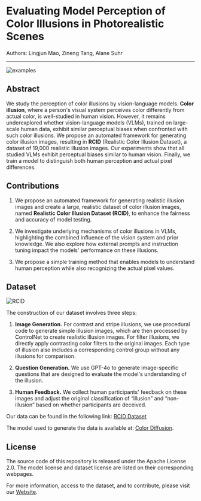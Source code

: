 # Evaluating Model Perception of Color Illusions in Photorealistic Scenes

Authors: Lingjun Mao, Zineng Tang, Alane Suhr

---

![examples](https://github.com/mao1207/RCID/blob/main/images/example.gif?raw=true)


## Abstract

We study the perception of color illusions by vision-language models. **Color illusion**, where a person's visual system perceives color differently from actual color, is well-studied in human vision. However, it remains underexplored whether vision-language models (VLMs), trained on large-scale human data, exhibit similar perceptual biases when confronted with such color illusions. We propose an automated framework for generating color illusion images, resulting in **RCID** (Realistic Color Illusion Dataset), a dataset of 19,000 realistic illusion images. Our experiments show that all studied VLMs exhibit perceptual biases similar to human vision. Finally, we train a model to distinguish both human perception and actual pixel differences.

## Contributions

1. We propose an automated framework for generating realistic illusion images and create a large, realistic dataset of color illusion images, named **Realistic Color Illusion Dataset (RCID)**, to enhance the fairness and accuracy of model testing.

2. We investigate underlying mechanisms of color illusions in VLMs, highlighting the combined influence of the vision system and prior knowledge. We also explore how external prompts and instruction tuning impact the models' performance on these illusions.

3. We propose a simple training method that enables models to understand human perception while also recognizing the actual pixel values.


## Dataset

![RCID](https://github.com/mao1207/RCID/blob/main/images/main_figure.gif?raw=true)

The construction of our dataset involves three steps:

1. **Image Generation.** For contrast and stripe illusions, we use procedural code to generate simple illusion images, which are then processed by ControlNet to create realistic illusion images. For filter illusions, we directly apply contrasting color filters to the original images. Each type of illusion also includes a corresponding control group without any illusions for comparison.

2. **Question Generation.** We use GPT-4o to generate image-specific questions that are designed to evaluate the model's understanding of the illusion.

3. **Human Feedback.** We collect human participants' feedback on these images and adjust the original classification of “illusion” and “non-illusion” based on whether participants are deceived.

Our data can be found in the following link: [RCID Dataset](https://huggingface.co/datasets/mao1207/RCID)

The model used to generate the data is available at:  [Color Diffusion](https://huggingface.co/mao1207/color-diffusion).

## License

The source code of this repository is released under the Apache License 2.0. The model license and dataset license are listed on their corresponding webpages.

For more information, access to the dataset, and to contribute, please visit our [Website](https://color-illusion.github.io/).
